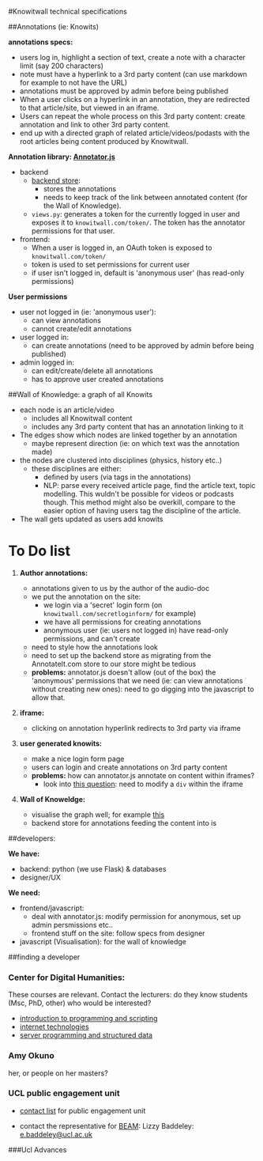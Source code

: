 #Knowitwall technical specifications

##Annotations (ie: Knowits)

**annotations specs:**

- users log in, highlight a section of text, create a note with a character limit (say 200 characters)
- note must have a hyperlink to a 3rd party content (can use markdown for example to not have the URL)
- annotations must be approved by admin before being published
- When a user clicks on a hyperlink in an annotation, they are redirected to that article/site, but viewed in an iframe. 
- Users can repeat the whole process on this 3rd party content: create annotation and link to other 3rd party content.
- end up with a directed graph of related article/videos/podasts with the root articles being content produced by Knowitwall.

**Annotation library: [Annotator.js](http://annotatorjs.org/)**

- backend 
	- [backend store](http://annotateit.org/): 
		- stores the annotations
		- needs to keep track of the link between annotated content (for the Wall of Knowledge). 
	- `views.py`: generates a token for the currently logged in user and exposes it to `knowitwall.com/token/`. The token has the annotator permissions for that user.
- frontend:
	- When a user is logged in, an OAuth token is exposed to `knowitwall.com/token/`
	- token is used to set permissions for current user
	- if user isn't logged in, default is 'anonymous user' (has read-only permissions)


**User permissions**

- user not logged in (ie: 'anonymous user'):
	- can view annotations
	- cannot create/edit annotations
- user logged in:
	- can create annotations (need to be approved by admin before being published)
- admin logged in:
	- can edit/create/delete all annotations
	- has to approve user created annotations

##Wall of Knowledge: a graph of all Knowits

- each node is an article/video 
	- includes all Knowitwall content
	- includes any 3rd party content that has an annotation linking to it 
- The edges show which nodes are linked together by an annotation
	- maybe represent direction (ie: on which text was the annotation made)
- the nodes are clustered into disciplines (physics, history etc..)
	- these disciplines are either:
		- defined by users (via tags in the annotations)
		- NLP: parse every received article page, find the article text, topic modelling. This wuldn't be possible for videos or podcasts though. This method might also be overkill, compare to the easier option of having users tag the discipline of the article.
- The wall gets updated as users add knowits

# To Do list

1. **Author annotations:**

	-  annotations given to us by the author of the audio-doc
	-  we put the annotation on the site:
		-  we login via a 'secret' login form (on `knowitwall.com/secretloginform/` for example)
		-  we have all permissions for creating annotations
		-  anonymous user (ie: users not logged in) have read-only permissions, and can't create 
	-  need to style how the annotations look
	-  need to set up the backend store as migrating from the AnnotateIt.com store to our store might be tedious
	- **problems:** annotator.js doesn't allow (out of the box) the 'anonymous' permissions that we need (ie: can view annotations without creating new ones): need to go digging into the javascript to allow that.

2. **iframe:**

	- clicking on annotation hyperlink redirects to 3rd party via iframe

3. **user generated knowits:**

	- make a nice login form page 
	- users can login and create annotations on 3rd party content
	- **problems:** how can annotator.js annotate on content within iframes? 
		- look into [this question](https://forum.jquery.com/topic/changing-elements-in-an-iframe): need to modify a `div` within the iframe
4. **Wall of Knoweldge:**

	- visualise the graph well; for example [this](https://www.quantamagazine.org/20150803-physics-theories-map/)
	- backend store for annotations feeding the content into is

##developers:

**We have:**

- backend: python (we use Flask) & databases
- designer/UX


**We need:**

- frontend/javascript: 
	- deal with annotator.js: modify permission for anonymous, set up admin persmissions etc..
	- frontend stuff on the site: follow specs from designer 
- javascript (Visualisation): for the wall of knowledge

##finding a developer

### Center for Digital Humanities:

These courses are relevant. Contact the lecturers: do they know students (Msc, PhD, other) who would be interested?

- [introduction to programming and scripting](http://www.ucl.ac.uk/dis/taught/pg/INSTG018)
- [internet technologies](http://www.ucl.ac.uk/dis/taught/pg/INSTG017)
- [server programming and structured data](http://www.ucl.ac.uk/dis/taught/pg/INSTG033)

### Amy Okuno

her, or people on her masters?

### UCL public engagement unit

- [contact list](https://www.ucl.ac.uk/public-engagement/contact) for public engagement unit

- contact the representative for [BEAM](http://www.ucl.ac.uk/research/beamsfunding):
Lizzy Baddeley: e.baddeley@ucl.ac.uk

###Ucl Advances
